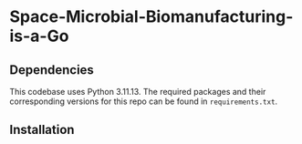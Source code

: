 # Space-Microbial-Biomanufacturing-is-a-Go

## Dependencies
This codebase uses Python 3.11.13. The required packages and their corresponding versions for this repo can be found in `requirements.txt`. 

## Installation
